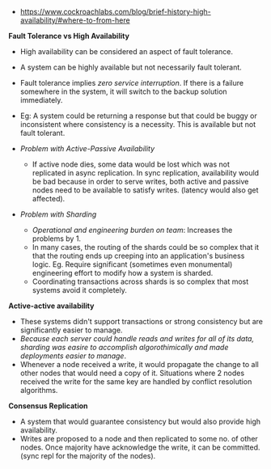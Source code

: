 * https://www.cockroachlabs.com/blog/brief-history-high-availability/#where-to-from-here

**Fault Tolerance vs High Availability**
* High availability can be considered an aspect of fault tolerance.
* A system can be highly available but not necessarily fault tolerant.
* Fault tolerance implies *zero service interruption*. If there is a failure somewhere in the system, it will switch to the backup solution immediately.
* Eg: A system could be returning a response but that could be buggy or inconsistent where consistency is a necessity. This is available but not fault tolerant.

* *Problem with Active-Passive Availability*
    * If active node dies, some data would be lost which was not replicated in async replication. In sync replication, availability would be bad because in order to serve writes, both active and passive nodes need to be available to satisfy writes. (latency would also get affected).

* *Problem with Sharding*
    * *Operational and engineering burden on team*: Increases the problems by 1.
    * In many cases, the routing of the shards could be so complex that it that the routing ends up creeping into an application's business logic. Eg. Require significant (sometimes even monumental) engineering effort to modify how a system is sharded.
    * Coordinating transactions across shards is so complex that most systems avoid it completely.

**Active-active availability**
* These systems didn't support transactions or strong consistency but are significantly easier to manage.
* *Because each server could handle reads and writes for all of its data, sharding was easire to accomplish algorothimically and made deployments easier to manage*.
* Whenever a node received a write, it would propagate the change to all other nodes that would need a copy of it. Situations where 2 nodes received the write for the same key are handled by conflict resolution algorithms.

**Consensus Replication**
* A system that would guarantee consistency but would also provide high availability.
* Writes are proposed to a node and then replicated to some no. of other nodes. Once majority have acknowledge the write, it can be committed. (sync repl for the majority of the nodes).